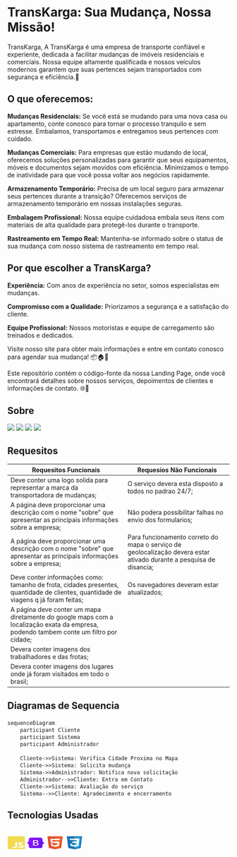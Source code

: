 # TransKarga: Sua Mudança, Nossa Missão!
TransKarga, A TransKarga é uma empresa de transporte confiável e experiente, dedicada a facilitar mudanças de imóveis residenciais e comerciais. Nossa equipe altamente qualificada e nossos veículos modernos garantem que suas pertences sejam transportados com segurança e eficiência.🚛
## O que oferecemos:
**Mudanças Residenciais:** Se você está se mudando para uma nova casa ou apartamento, conte conosco para tornar o processo tranquilo e sem estresse. Embalamos, transportamos e entregamos seus pertences com cuidado.

**Mudanças Comerciais:** Para empresas que estão mudando de local, oferecemos soluções personalizadas para garantir que seus equipamentos, móveis e documentos sejam movidos com eficiência. Minimizamos o tempo de inatividade para que você possa voltar aos negócios rapidamente.

**Armazenamento Temporário:** Precisa de um local seguro para armazenar seus pertences durante a transição? Oferecemos serviços de armazenamento temporário em nossas instalações seguras.

**Embalagem Profissional:** Nossa equipe cuidadosa embala seus itens com materiais de alta qualidade para protegê-los durante o transporte.

**Rastreamento em Tempo Real:** Mantenha-se informado sobre o status de sua mudança com nosso sistema de rastreamento em tempo real.
## Por que escolher a TransKarga?
**Experiência:** Com anos de experiência no setor, somos especialistas em mudanças.

**Compromisso com a Qualidade:** Priorizamos a segurança e a satisfação do cliente.

**Equipe Profissional:** Nossos motoristas e equipe de carregamento são treinados e dedicados.

Visite nosso site para obter mais informações e entre em contato conosco para agendar sua mudança! 📦🏠🏢

Este repositório contém o código-fonte da nossa Landing Page, onde você encontrará detalhes sobre nossos serviços, depoimentos de clientes e informações de contato. 🌐💼

## Sobre
<a href="https://instagram.com/saviovitoralves" target="_blank"><img src="https://img.shields.io/badge/-Instagram-%23E4405F?style=for-the-badge&logo=instagram&logoColor=white" target="_blank"></a>
<a href = "saviovitor2@gmail.com"><img src="https://img.shields.io/badge/-Gmail-%23333?style=for-the-badge&logo=gmail&logoColor=white" target="_blank"></a>
<a href = "https://api.whatsapp.com/send?phone=5563991080174"><img src="https://img.shields.io/badge/WhatsApp-25D366?style=for-the-badge&logo=whatsapp&logoColor=white" target="_blank"></a>
<a href = "https://www.linkedin.com/in/saviovitoralves/"><img src="https://img.shields.io/badge/LinkedIn-0077B5?style=for-the-badge&logo=linkedin&logoColor=white" target="_blank"></a>

## Requesitos

| Requesitos Funcionais           | Requesios Não Funcionais        |
|---------------------------------|---------------------------------|
| Deve conter uma logo solida para representar a marca da transportadora de mudanças; | O serviço devera esta disposto a todos no padrao 24/7;|
| A página deve proporcionar uma descrição com o nome "sobre" que apresentar as principais informações sobre a empresa; | Não podera possibilitar falhas no envio dos formularios;| 
| A página deve proporcionar uma descrição com o nome "sobre" que apresentar as principais informações sobre a empresa;| Para funcionamento correto do mapa o serviço de geolocalização devera estar ativado durante a pesquisa de disancia;| 
| Deve conter informações como: tamanho de frota, cidades presentes, quantidade de clientes, quantidade de viagens q já foram feitas; | Os navegadores deveram estar atualizados; | 
| A página deve conter um mapa diretamente do google maps com a localização exata da empresa, podendo tambem conte um filtro por cidade; || 
| Devera conter imagens dos trabalhadores e das frotas; | | 
| Devera conter imagens dos lugares onde já foram visitados em todo o brasil; | | 








 

## Diagramas de Sequencia
```mermaid
sequenceDiagram
    participant Cliente
    participant Sistema
    participant Administrador

    Cliente->>Sistema: Verifica Cidade Proxima no Mapa
    Cliente->>Sistema: Solicita mudança
    Sistema->>Administrador: Notifica nova solicitação
    Administrador-->>Cliente: Entra em Contato
    Cliente->>Sistema: Avaliação do serviço
    Sistema-->>Cliente: Agradecimento e encerramento
```
## Tecnologias Usadas
<div style="display: inline_block"><br>
  <img align="center" alt="Rafa-Js" height="30" width="40" src="https://raw.githubusercontent.com/devicons/devicon/master/icons/javascript/javascript-plain.svg">
  <img align="center" alt="Rafa-CSS" height="30" width="40" src="https://raw.githubusercontent.com/devicons/devicon/master/icons/bootstrap/bootstrap-original.svg">
  <img align="center" alt="Rafa-HTML" height="30" width="40" src="https://raw.githubusercontent.com/devicons/devicon/master/icons/html5/html5-original.svg">
  <img align="center" alt="Rafa-CSS" height="30" width="40" src="https://raw.githubusercontent.com/devicons/devicon/master/icons/css3/css3-original.svg">
</div>
